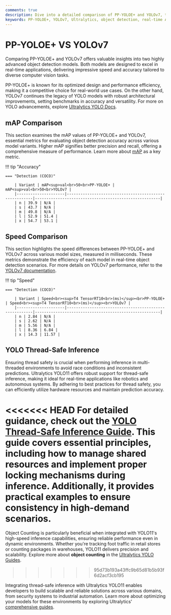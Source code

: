 ```yaml
---
comments: true
description: Dive into a detailed comparison of PP-YOLOE+ and YOLOv7, two leading models in real-time object detection and computer vision. Discover their performance, speed, and efficiency metrics to determine the best fit for applications in edge AI and real-time AI solutions.
keywords: PP-YOLOE+, YOLOv7, Ultralytics, object detection, real-time AI, edge AI, computer vision, model comparison, AI efficiency, performance analysis
---
```


# PP-YOLOE+ VS YOLOv7

Comparing PP-YOLOE+ and YOLOv7 offers valuable insights into two highly advanced object detection models. Both models are designed to excel in real-time applications, delivering impressive speed and accuracy tailored to diverse computer vision tasks.

PP-YOLOE+ is known for its optimized design and performance efficiency, making it a competitive choice for real-world use cases. On the other hand, YOLOv7 continues the legacy of YOLO models with robust architectural improvements, setting benchmarks in accuracy and versatility. For more on YOLO advancements, explore [Ultralytics YOLO Docs](https://docs.ultralytics.com/models/yolo11/).

## mAP Comparison

This section examines the mAP values of PP-YOLOE+ and YOLOv7, essential metrics for evaluating object detection accuracy across various model variants. Higher mAP signifies better precision and recall, offering a comprehensive measure of performance. Learn more about [mAP](https://www.ultralytics.com/glossary/mean-average-precision-map) as a key metric.

!!! tip "Accuracy"

    === "Detection (COCO)"

    	| Variant | mAP<sup>val<br>50<br>PP-YOLOE+ | mAP<sup>val<br>50<br>YOLOv7 |
    	|---------------------|-------------------------------------------------------|-------------------------------------------------------|
    	| n | 39.9 | N/A |
    	| s | 43.7 | N/A |
    	| m | 49.8 | N/A |
    	| l | 52.9 | 51.4 |
    	| x | 54.7 | 53.1 |

## Speed Comparison

This section highlights the speed differences between PP-YOLOE+ and YOLOv7 across various model sizes, measured in milliseconds. These metrics demonstrate the efficiency of each model in real-time object detection scenarios. For more details on YOLOv7 performance, refer to the [YOLOv7 documentation](https://docs.ultralytics.com/models/yolov7/).

!!! tip "Speed"

    === "Detection (COCO)"

    	| Variant | Speed<br><sup>T4 TensorRT10<br>(ms)</sup><br>PP-YOLOE+ | Speed<br><sup>T4 TensorRT10<br>(ms)</sup><br>YOLOv7 |
    	|---------------------|-------------------------------------------------------|-------------------------------------------------------|
    	| n | 2.84 | N/A |
    	| s | 2.62 | N/A |
    	| m | 5.56 | N/A |
    	| l | 8.36 | 6.84 |
    	| x | 14.3 | 11.57 |

## YOLO Thread-Safe Inference

Ensuring thread safety is crucial when performing inference in multi-threaded environments to avoid race conditions and inconsistent predictions. Ultralytics YOLO11 offers robust support for thread-safe inference, making it ideal for real-time applications like robotics and autonomous systems. By adhering to best practices for thread safety, you can efficiently utilize hardware resources and maintain prediction accuracy.

<<<<<<< HEAD
For detailed guidance, check out the [YOLO Thread-Safe Inference Guide](https://docs.ultralytics.com/guides/yolo-thread-safe-inference/). This guide covers essential principles, including how to manage shared resources and implement proper locking mechanisms during inference. Additionally, it provides practical examples to ensure consistency in high-demand scenarios.  
=======
Object Counting is particularly beneficial when integrated with YOLO11's high-speed inference capabilities, ensuring reliable performance even in dynamic environments. Whether you're tracking foot traffic in retail stores or counting packages in warehouses, YOLO11 delivers precision and scalability. Explore more about **object counting** in the [Ultralytics YOLO Guides](https://docs.ultralytics.com/guides/object-counting/).

> > > > > > > 95d73b193a43ffc9b65d81b5b93f6d2acf3cb195

Integrating thread-safe inference with Ultralytics YOLO11 enables developers to build scalable and reliable solutions across various domains, from security systems to industrial automation. Learn more about optimizing your models for these environments by exploring Ultralytics' [comprehensive guides](https://docs.ultralytics.com/guides/).
